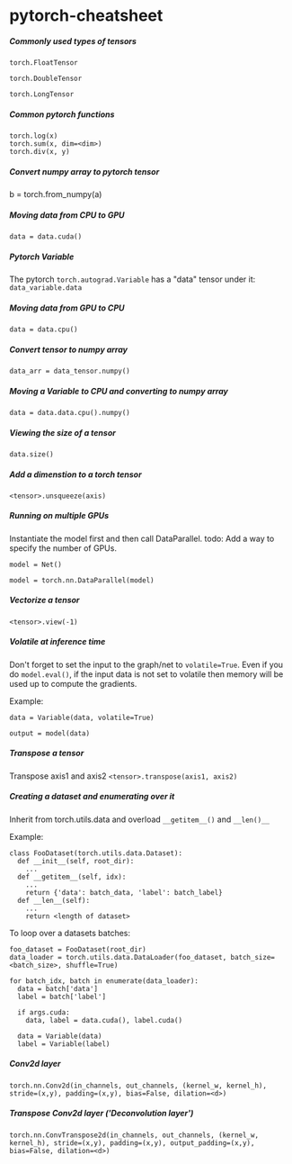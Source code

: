 # pytorch-cheatsheet


##### Commonly used types of tensors
`torch.FloatTensor`

`torch.DoubleTensor`

`torch.LongTensor`

##### Common pytorch functions
```
torch.log(x)
torch.sum(x, dim=<dim>)
torch.div(x, y)
```
##### Convert numpy array to pytorch tensor
b = torch.from_numpy(a)

##### Moving data from CPU to GPU
`data = data.cuda()`

##### Pytorch Variable
The pytorch `torch.autograd.Variable` has a "data" tensor under it:
`data_variable.data`

##### Moving data from GPU to CPU
`data = data.cpu()`

##### Convert tensor to numpy array
`data_arr = data_tensor.numpy()`

##### Moving a Variable to CPU and converting to numpy array
`data = data.data.cpu().numpy()`

##### Viewing the size of a tensor
`data.size()`

##### Add a dimenstion to a torch tensor
`<tensor>.unsqueeze(axis)`

##### Running on multiple GPUs
Instantiate the model first and then call DataParallel. todo: Add a way to specify the number of GPUs.

`model = Net()`

`model = torch.nn.DataParallel(model)`

##### Vectorize a tensor
`<tensor>.view(-1)`

##### Volatile at inference time
Don't forget to set the input to the graph/net to `volatile=True`. Even if you do `model.eval()`, if the input data is not set to volatile then memory will be used up to compute the gradients.

Example:

`data = Variable(data, volatile=True)`

`output = model(data)`

##### Transpose a tensor
Transpose axis1 and axis2
`<tensor>.transpose(axis1, axis2)`

##### Creating a dataset and enumerating over it
Inherit from torch.utils.data and overload `__getitem__()` and `__len()__`

Example:

```
class FooDataset(torch.utils.data.Dataset):
  def __init__(self, root_dir):
    ...
  def __getitem__(self, idx):
    ...
    return {'data': batch_data, 'label': batch_label}
  def __len__(self):
    ...
    return <length of dataset>
```

To loop over a datasets batches:
```
foo_dataset = FooDataset(root_dir)
data_loader = torch.utils.data.DataLoader(foo_dataset, batch_size=<batch_size>, shuffle=True)

for batch_idx, batch in enumerate(data_loader):
  data = batch['data']
  label = batch['label']
  
  if args.cuda:
    data, label = data.cuda(), label.cuda()
    
  data = Variable(data)
  label = Variable(label)
```

##### Conv2d layer
`torch.nn.Conv2d(in_channels, out_channels, (kernel_w, kernel_h), stride=(x,y), padding=(x,y), bias=False, dilation=<d>)`


##### Transpose Conv2d layer ('Deconvolution layer')
`torch.nn.ConvTranspose2d(in_channels, out_channels, (kernel_w, kernel_h), stride=(x,y), padding=(x,y), output_padding=(x,y), bias=False, dilation=<d>)`

